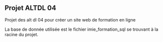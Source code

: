 ## Projet ALTDL 04 ##

Projet des alt dl 04 pour créer un site web de formation en ligne

La base de donnée utilisée est le fichier imie_formation_sql se trouvant à la racine du projet.